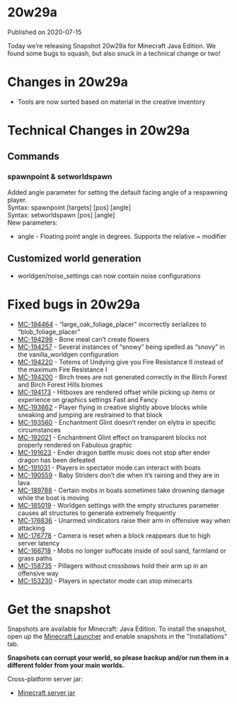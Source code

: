# 20w29a
Published on 2020-07-15

Today we’re releasing Snapshot 20w29a for Minecraft Java Edition. We found
some bugs to squash, but also snuck in a technical change or two!

# Changes in 20w29a

  * Tools are now sorted based on material in the creative inventory

# Technical Changes in 20w29a

## Commands

### spawnpoint & setworldspawn

Added angle parameter for setting the default facing angle of a respawning
player.  
Syntax: spawnpoint [targets] [pos] [angle]  
Syntax: setworldspawn [pos] [angle]  
New parameters:

  * angle \- Floating point angle in degrees. Supports the relative ~ modifier

## Customized world generation

  * worldgen/noise_settings can now contain noise configurations

# Fixed bugs in 20w29a

  * [MC-194464](https://bugs.mojang.com/browse/MC-194464) \- “large_oak_foliage_placer” incorrectly serializes to “blob_foliage_placer”
  * [MC-194298](https://bugs.mojang.com/browse/MC-194298) \- Bone meal can’t create flowers
  * [MC-194257](https://bugs.mojang.com/browse/MC-194257) \- Several instances of “snowy” being spelled as “snovy” in the vanilla_worldgen configuration
  * [MC-194220](https://bugs.mojang.com/browse/MC-194220) \- Totems of Undying give you Fire Resistance II instead of the maximum Fire Resistance I
  * [MC-194200](https://bugs.mojang.com/browse/MC-194200) \- Birch trees are not generated correctly in the Birch Forest and Birch Forest Hills biomes
  * [MC-194173](https://bugs.mojang.com/browse/MC-194173) \- Hitboxes are rendered offset while picking up items or experience on graphics settings Fast and Fancy
  * [MC-193662](https://bugs.mojang.com/browse/MC-193662) \- Player flying in creative slightly above blocks while sneaking and jumping are restrained to that block
  * [MC-193560](https://bugs.mojang.com/browse/MC-193560) \- Enchantment Glint doesn’t render on elytra in specific circumstances
  * [MC-192021](https://bugs.mojang.com/browse/MC-192021) \- Enchantment Glint effect on transparent blocks not properly rendered on Fabulous graphic
  * [MC-191623](https://bugs.mojang.com/browse/MC-191623) \- Ender dragon battle music does not stop after ender dragon has been defeated
  * [MC-191031](https://bugs.mojang.com/browse/MC-191031) \- Players in spectator mode can interact with boats
  * [MC-190559](https://bugs.mojang.com/browse/MC-190559) \- Baby Striders don’t die when it’s raining and they are in lava
  * [MC-189788](https://bugs.mojang.com/browse/MC-189788) \- Certain mobs in boats sometimes take drowning damage while the boat is moving
  * [MC-185019](https://bugs.mojang.com/browse/MC-185019) \- Worldgen settings with the empty structures parameter causes all structures to generate extremely frequently
  * [MC-176836](https://bugs.mojang.com/browse/MC-176836) \- Unarmed vindicators raise their arm in offensive way when attacking
  * [MC-176778](https://bugs.mojang.com/browse/MC-176778) \- Camera is reset when a block reappears due to high server latency
  * [MC-166718](https://bugs.mojang.com/browse/MC-166718) \- Mobs no longer suffocate inside of soul sand, farmland or grass paths
  * [MC-158735](https://bugs.mojang.com/browse/MC-158735) \- Pillagers without crossbows hold their arm up in an offensive way
  * [MC-153230](https://bugs.mojang.com/browse/MC-153230) \- Players in spectator mode can stop minecarts

# Get the snapshot

Snapshots are available for Minecraft: Java Edition. To install the snapshot,
open up the [Minecraft Launcher](https://www.minecraft.net/download.html) and
enable snapshots in the "Installations" tab.

**Snapshots can corrupt your world, so please backup and/or run them in a
different folder from your main worlds.**

Cross-platform server jar:

  * [Minecraft server jar](https://launcher.mojang.com/v1/objects/ea9a65a38e000fe76b51fa36e923c09d5d8fa473/server.jar)


